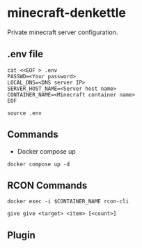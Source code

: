 # minecraft-denkettle

Private minecraft server configuration.

## .env file

```shell
cat <<EOF > .env
PASSWD=<Your password>
LOCAL_DNS=<DNS server IP>
SERVER_HOST_NAME=<Server host name>
CONTAINER_NAME=<Minecraft container name>
EOF
```

```shell
source .env
```

## Commands

- Docker compose up

```shell
docker compose up -d
```

## RCON Commands

```shell
docker exec -i $CONTAINER_NAME rcon-cli
```

```shell
give give <target> <item> [<count>]
```

## Plugin